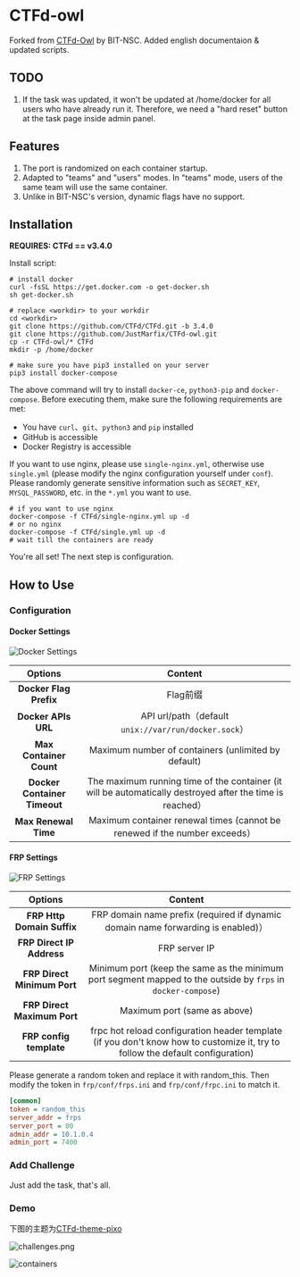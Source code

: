 # CTFd-owl

Forked from [CTFd-Owl](https://github.com/BIT-NSC/ctfd-owl.git) by BIT-NSC.
Added english documentaion & updated scripts.

## TODO

1. If the task was updated, it won't be updated at /home/docker for all users who have already run it. Therefore, we need a "hard reset" button at the task page inside admin panel.

## Features

1. The port is randomized on each container startup.
2. Adapted to "teams" and "users" modes. In "teams" mode, users of the same team will use the same container.
3. Unlike in BIT-NSC's version, dynamic flags have no support.

## Installation

**REQUIRES: CTFd == v3.4.0**

Install script:

```shell
# install docker
curl -fsSL https://get.docker.com -o get-docker.sh
sh get-docker.sh

# replace <workdir> to your workdir
cd <workdir>
git clone https://github.com/CTFd/CTFd.git -b 3.4.0
git clone https://github.com/JustMarfix/CTFd-owl.git
cp -r CTFd-owl/* CTFd
mkdir -p /home/docker

# make sure you have pip3 installed on your server
pip3 install docker-compose
```

The above command will try to install `docker-ce`, `python3-pip` and `docker-compose`. Before executing them, make sure
the following requirements are met:

* You have `curl`、`git`、`python3` and `pip` installed
* GitHub is accessible
* Docker Registry is accessible

If you want to use nginx, please use `single-nginx.yml`, otherwise use `single.yml` (please modify the nginx
configuration yourself under `conf`).
Please randomly generate sensitive information such as `SECRET_KEY`, `MYSQL_PASSWORD`, etc. in the `*.yml` you want to
use.

```shell
# if you want to use nginx
docker-compose -f CTFd/single-nginx.yml up -d
# or no nginx
docker-compose -f CTFd/single.yml up -d
# wait till the containers are ready
```

You're all set! The next step is configuration.

## How to Use

### Configuration

#### Docker Settings

![Docker Settings](./assets/ctfd-owl_admin_settings-docker.png)

|           Options            |                                                 Content                                                  |
|:----------------------------:|:--------------------------------------------------------------------------------------------------------:|
|    **Docker Flag Prefix**    |                                                  Flag前缀                                                  |
|     **Docker APIs URL**      |                            API url/path（default `unix://var/run/docker.sock`）                            |
|   **Max Container Count**    |                           Maximum number of containers (unlimited by default)                            |
| **Docker Container Timeout** | The maximum running time of the container (it will be automatically destroyed after the time is reached） |
|     **Max Renewal Time**     |                Maximum container renewal times (cannot be renewed if the number exceeds）                 |

#### FRP Settings

![FRP Settings](./assets/ctfd-owl_admin_settings-frp.png)

|           Options           |                                                            Content                                                             |
|:---------------------------:|:------------------------------------------------------------------------------------------------------------------------------:|
| **FRP Http Domain Suffix**  |                        FRP domain name prefix (required if dynamic domain name forwarding is enabled)）                         |
|  **FRP Direct IP Address**  |                                                         FRP server IP                                                          |
| **FRP Direct Minimum Port** |          Minimum port (keep the same as the minimum port segment mapped to the outside by `frps` in `docker-compose`)          |
| **FRP Direct Maximum Port** |                                                  Maximum port (same as above)                                                  |
|   **FRP config template**   | frpc hot reload configuration header template (if you don't know how to customize it, try to follow the default configuration) |

Please generate a random token and replace it with random_this. Then modify the token in `frp/conf/frps.ini` and `frp/conf/frpc.ini` to match it.
```ini
[common]
token = random_this
server_addr = frps
server_port = 80
admin_addr = 10.1.0.4
admin_port = 7400
```

### Add Challenge

Just add the task, that's all.

### Demo

下图的主题为[CTFd-theme-pixo](https://github.com/BIT-NSC/CTFd-theme-pixo)

![challenges.png](./assets/challenges.png)

![containers](./assets/ctfd-owl_admin_containers.png)

